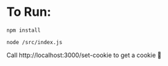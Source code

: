 # To Run:

`npm install`

`node /src/index.js`

Call http://localhost:3000/set-cookie to get a cookie 🍪 
